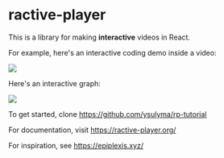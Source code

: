 # ractive-player

This is a library for making **interactive** videos in React.

For example, here's an interactive coding demo inside a video:

<img src="https://thumbs.gfycat.com/FrailTemptingEyra-size_restricted.gif"/>

Here's an interactive graph:

<img src="https://thumbs.gfycat.com/MagnificentDopeyBrownbear-size_restricted.gif"/>

To get started, clone https://github.com/ysulyma/rp-tutorial

For documentation, visit https://ractive-player.org/

For inspiration, see https://epiplexis.xyz/

